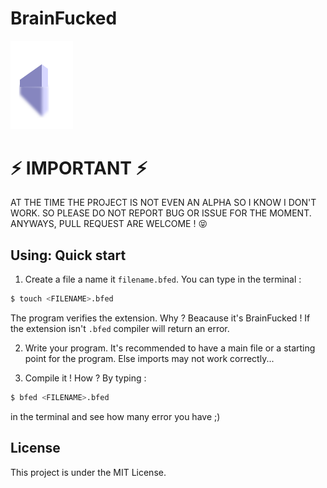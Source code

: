 # BrainFucked

<img src="https://github.com/Yagi-404/BrainFucked/blob/master/brainfucked.svg" alt="Temp brainfucked logo" width="100" hieght="100"/>

# ⚡ IMPORTANT ⚡

AT THE TIME THE PROJECT IS NOT EVEN AN ALPHA SO I KNOW I DON'T WORK. SO PLEASE DO NOT REPORT BUG OR ISSUE FOR THE MOMENT.
ANYWAYS, PULL REQUEST ARE WELCOME ! 😝

## Using: Quick start

1. Create a file a name it `filename.bfed`.
  You can type in the terminal :
  ```sh
  $ touch <FILENAME>.bfed
  ```
  The program verifies the extension. Why ? Beacause it's BrainFucked ! If the extension isn't `.bfed` compiler will return an error.
  
2. Write your program. It's recommended to have a main file or a starting point for the program. Else imports may not work correctly...
 
3. Compile it ! How ? By typing :
  ```sh
  $ bfed <FILENAME>.bfed
  ```
  in the terminal and see how many error you have ;)

## License

This project is under the MIT License.